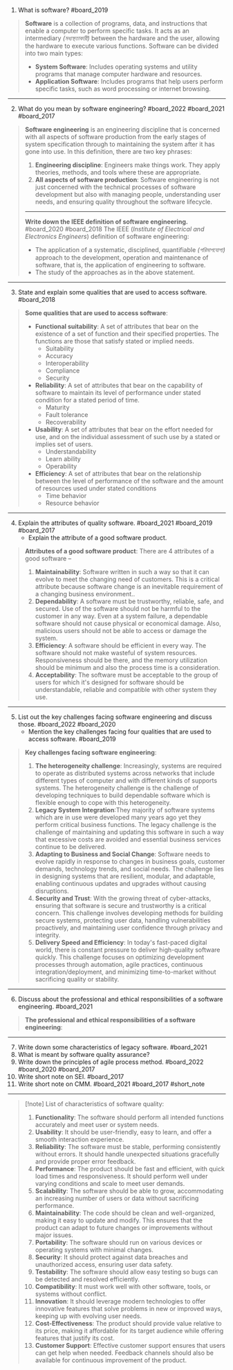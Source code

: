  1. What is software? #board_2019
> **Software** is a collection of programs, data, and instructions that enable a computer to perform specific tasks. It acts as an intermediary *(মধ্যস্থতাকারী)* between the hardware and the user, allowing the hardware to execute various functions. Software can be divided into two main types:
>  - **System Software**: Includes operating systems and utility programs that manage computer hardware and resources.    
>  -  **Application Software**: Includes programs that help users perform specific tasks, such as word processing or internet browsing.    

---

2. What do you mean by software engineering? #board_2022 #board_2021 #board_2017 
> **Software engineering** is an engineering discipline that is concerned with all aspects of software production from the early stages of system specification through to maintaining the system after it has gone into use. In this definition, there are two key phrases:
> 1. **Engineering discipline**: Engineers make things work. They apply theories, methods, and tools where these are appropriate.
> 2. **All aspects of software production**: Software engineering is not just concerned with the technical processes of software development but also with managing people, understanding user needs, and ensuring quality throughout the software lifecycle.
> ---
> **Write down the IEEE definition of software engineering.** #board_2020 #board_2018
> The IEEE (*Institute of Electrical and Electronics Engineers*) definition of software engineering:
> - The application of a systematic, disciplined, quantifiable *(পরিমাপযোগ্য)* approach to the development, operation and maintenance of software, that is, the application of engineering to software.
> -  The study of the approaches as in the above statement.

---

3. State and explain some qualities that are used to access software. #board_2018 
> **Some qualities that are used to access software**:
> - **Functional suitability**: A set of attributes that bear on the existence of a set of function and their specified properties. The functions are those that satisfy stated or implied needs.
> 	- Suitability
> 	- Accuracy
> 	- Interoperability
> 	- Compliance
> 	-  Security
> - **Reliability**: A set of attributes that bear on the capability of software to maintain its level of performance under stated condition for a stated period of time.
> 	- Maturity
> 	- Fault tolerance
> 	- Recoverability
> - **Usability**: A set of attributes that bear on the effort needed for use, and on the individual assessment of such use by a stated or implies set of users.
> 	- Understandability
> 	- Learn ability 
> 	- Operability
> - **Efficiency**: A set of attributes that bear on the relationship between the level of performance of the software and the amount of resources used under stated conditions
> 	- Time behavior
> 	- Resource behavior

---

4. Explain the attributes of quality software. #board_2021 #board_2019  #board_2017 
	- Explain the attribute of a good software product. 
> **Attributes of a good software product**: There are 4 attributes of a good software –
> 1.  **Maintainability**: Software written in such a way so that it can evolve to meet the changing need of customers. This is a critical attribute because software change is an inevitable requirement of a changing business environment..
> 2. **Dependability**: A software must be trustworthy, reliable, safe, and secured. Use of the software should not be harmful to the customer in any way. Even at a system failure, a dependable software should not cause physical or economical damage. Also, malicious users should not be able to access or damage the system.
> 3. **Efficiency**: A software should be efficient in every way. The software should not make wasteful of system resources. Responsiveness should be there, and  the memory utilization should be minimum and also the process time is a consideration.
> 4. **Acceptability**: The software must be acceptable to the group of users for which it's designed for software should be understandable, reliable and compatible with other system they use.

---

5. List out the key challenges facing software engineering and discuss those. #board_2022 #board_2020  
	- Mention the key challenges facing four qualities that are used to access software. #board_2019 
> **Key challenges facing software engineering**:
> 1. **The heterogeneity challenge**: Increasingly, systems are required to operate as distributed systems across networks that include different types of computer and with different kinds of supports systems. The heterogeneity challenge is the challenge of developing techniques to build dependable software which is flexible enough to cope with this heterogeneity.
> 2. **Legacy System Integration**:They majority of software systems which are in use were developed many years ago yet they perform critical business functions. The legacy challenge is the challenge of maintaining and updating this software in such a way that excessive costs are avoided and essential business services continue to be delivered.
> 3.  **Adapting to Business and Social Change**: Software needs to evolve rapidly in response to changes in business goals, customer demands, technology trends, and social needs. The challenge lies in designing systems that are resilient, modular, and adaptable, enabling continuous updates and upgrades without causing disruptions.
> 4. **Security and Trust**: With the growing threat of cyber-attacks, ensuring that software is secure and trustworthy is a critical concern. This challenge involves developing methods for building secure systems, protecting user data, handling vulnerabilities proactively, and maintaining user confidence through privacy and integrity.
> 5. **Delivery Speed and Efficiency**: In today's fast-paced digital world, there is constant pressure to deliver high-quality software quickly. This challenge focuses on optimizing development processes through automation, agile practices, continuous integration/deployment, and minimizing time-to-market without sacrificing quality or stability.

---

6. Discuss about the professional and ethical responsibilities of a software engineering. #board_2021 
> **The professional and ethical responsibilities of a software engineering**:

---

7. Write down some characteristics of legacy software. #board_2021 
8. What is meant by software quality assurance?
9. Write down the principles of agile process method. #board_2022 #board_2020 #board_2017    
10. Write short note on SEI. #board_2017 
11. Write short note on CMM. #board_2021 #board_2017 #short_note 

---

> [!note] List of characteristics of software quality:
> 1. **Functionality**: The software should perform all intended functions accurately and meet user or system needs.
> 2. **Usability**: It should be user-friendly, easy to learn, and offer a smooth interaction experience. 
> 3. **Reliability**: The software must be stable, performing consistently without errors. It should handle unexpected situations gracefully and provide proper error feedback.
> 4. **Performance**: The product should be fast and efficient, with quick load times and responsiveness. It should perform well under varying conditions and scale to meet user demands.
> 5. **Scalability**: The software should be able to grow, accommodating an increasing number of users or data without sacrificing performance.   
> 6. **Maintainability**: The code should be clean and well-organized, making it easy to update and modify. This ensures that the product can adapt to future changes or improvements without major issues.  
> 7. **Portability**: The software should run on various devices or operating systems with minimal changes.    
> 8. **Security**: It should protect against data breaches and unauthorized access, ensuring user data safety.    
> 9. **Testability**: The software should allow easy testing so bugs can be detected and resolved efficiently.    
> 10. **Compatibility**: It must work well with other software, tools, or systems without conflict.
> 11. **Innovation**: It should leverage modern technologies to offer innovative features that solve problems in new or improved ways, keeping up with evolving user needs.
> 12. **Cost-Effectiveness**: The product should provide value relative to its price, making it affordable for its target audience while offering features that justify its cost.
> 13. **Customer Support**: Effective customer support ensures that users can get help when needed. Feedback channels should also be available for continuous improvement of the product.